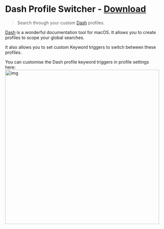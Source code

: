 # Dash Profile Switcher - [Download](https://github.com/nikitavoloboev/small-workflows/blob/master/dash-profile-switch/Dash%20profile%20switch.alfredworkflow?raw=true)
> Search through your custom [Dash](https://kapeli.com/dash) profiles.

[Dash](http://kapeli.com/dash) is a wonderful documentation tool for macOS. It allows you to create profiles to scope your global searches.

It also allows you to set custom Keyword triggers to switch between these profiles.

You can customise the Dash profile keyword triggers in profile settings here:
<img src="https://i.imgur.com/yGvrOwE.png" width="500" alt="img">



